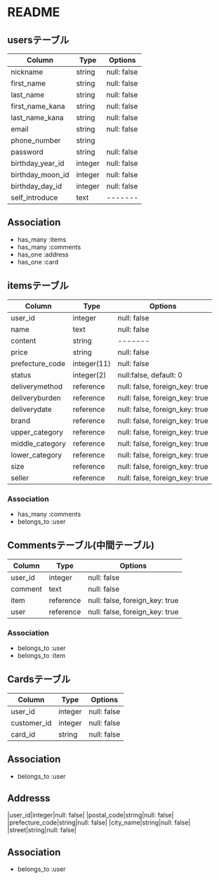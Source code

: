 # README

## usersテーブル
|Column|Type|Options|
|------|----|-------|
|nickname|string|null: false|
|first_name|string|null: false|
|last_name|string|null: false|
|first_name_kana|string|null: false|
|last_name_kana|string|null: false|
|email|string|null: false| [](メールアドレス)
|phone_number|string|| [](電話番号)
|password|string|null: false| [](パスワード)
|birthday_year_id|integer|null: false|
|birthday_moon_id|integer|null: false|
|birthday_day_id|integer|null: false|
|self_introduce|text|-------| [](自己紹介文)

## Association
- has_many :items
- has_many :comments
- has_one :address
- has_one :card


## itemsテーブル
|Column|Type|Options|
|------|----|-------|
|user_id|integer|null: false|
|name|text|null: false| [](商品名)
|content|string|-------| [](商品の説明)
|price|string|null: false| [](商品の説明)
|prefecture_code|integer(11)|null: false| [](発送元の地域)
|status|integer(2)|null:false, default: 0| [](配送料の負担) 
|deliverymethod|reference|null: false, foreign_key: true|
|deliveryburden|reference|null: false, foreign_key: true|
|deliverydate|reference|null: false, foreign_key: true|
|brand|reference|null: false, foreign_key: true| [](ブランド)
|upper_category|reference|null: false, foreign_key: true| [](カテゴリーupper)
|middle_category|reference|null: false, foreign_key: true| [](カテゴリーmiddle)
|lower_category|reference|null: false, foreign_key: true| [](カテゴリーlower)
|size|reference|null: false, foreign_key: true| [](商品のサイズ)
|seller|reference|null: false, foreign_key: true| [](販売価格)

### Association
- has_many :comments
- belongs_to :user


## Commentsテーブル(中間テーブル)
|Column|Type|Options|
|------|----|-------|
|user_id|integer|null: false|
|comment|text|null: false|
|item|reference|null: false, foreign_key: true|
|user|reference|null: false, foreign_key: true|

### Association
- belongs_to :user
- belongs_to :item


## Cardsテーブル
|Column|Type|Options|
|------|----|-------|
|user_id|integer|null: false|
|customer_id|integer|null: false|
|card_id|string|null: false|

## Association
- belongs_to :user


## Addresss
|user_id|integer|null: false|
|postal_code|string|null: false| [](郵便番号)
|prefecture_code|string|null: false| [](都道府県)
|city_name|string|null: false| [](市)
|street|string|null: false| [](番地、町)

## Association
- belongs_to :user